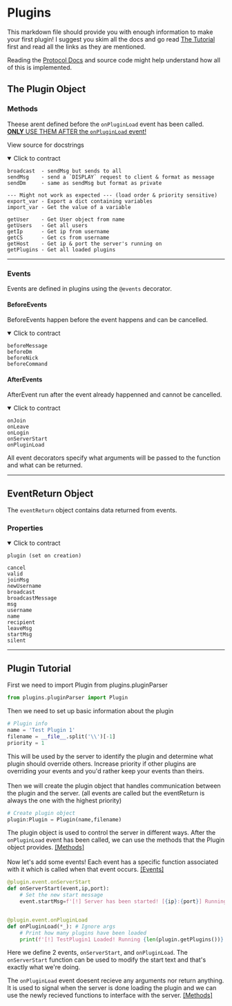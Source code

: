 
# Plugins

This markdown file should provide you with enough information to make your first plugin! I suggest you skim all the docs and go read [The Tutorial](#plugin-tutorial) first and read all the links as they are mentioned.

Reading the [Protocol Docs](PROTOCOL.md#protocol) and source code might help understand how all of this is implemented.

## The Plugin Object

### Methods

Theese arent defined before the `onPluginLoad` event has been called.
<br><u>**ONLY** USE THEM AFTER the `onPluginLoad` event!</u>

View source for docstrings

<details open>
<summary>Click to contract</summary>

    broadcast  - sendMsg but sends to all
    sendMsg    - send a `DISPLAY` request to client & format as message
    sendDm     - same as sendMsg but format as private

    --- Might not work as expected --- (load order & priority sensitive)
    export_var - Export a dict containing variables
    import_var - Get the value of a variable

    getUser    - Get User object from name
    getUsers   - Get all users
    getIp      - Get ip from username
    getCS      - Get cs from username
    getHost    - Get ip & port the server's running on
    getPlugins - Get all loaded plugins
</details>

---

### Events

Events are defined in plugins using the `@events` decorator.

#### BeforeEvents

BeforeEvents happen before the event happens and can be cancelled.

<details open>
<summary>Click to contract</summary>

    beforeMessage
    beforeDm
    beforeNick
    beforeCommand
</details>

#### AfterEvents

AfterEvent run after the event already happenned and cannot be cancelled.

<details open>
<summary>Click to contract</summary>

    onJoin
    onLeave
    onLogin
    onServerStart
    onPluginLoad
</details>

All event decorators specify what arguments will be passed to the function and what can be returned.

---

## EventReturn Object

The `eventReturn` object contains data returned from events.

### Properties

<details open>
<summary>Click to contract</summary>

    plugin (set on creation)

    cancel
    valid
    joinMsg
    newUsername
    broadcast
    broadcastMessage
    msg
    username
    name
    recipient
    leaveMsg
    startMsg
    silent
</details>

---

## Plugin Tutorial

First we need to import Plugin from plugins.pluginParser

```python
from plugins.pluginParser import Plugin
```

Then we need to set up basic information about the plugin

```python
# Plugin info
name = 'Test Plugin 1'
filename = __file__.split('\\')[-1]
priority = 1
```

This will be used by the server to identify the plugin and determine what plugin should override others. Increase priority if other plugins are overriding your events and you'd rather keep your events than theirs.
<br><br>
Then we will create the plugin object that handles communication between the plugin and the server. (all events are called but the eventReturn is always the one with the highest priority)

```python
# Create plugin object
plugin:Plugin = Plugin(name,filename)
```

The plugin object is used to control the server in different ways. After the `onPluginLoad` event has been called, we can use the methods that the Plugin object provides. [[Methods]](#methods)
<br><br>
Now let's add some events! Each event has a specific function associated with it which is called when that event occurs. [[Events]](#events)

```python
@plugin.event.onServerStart
def onServerStart(event,ip,port):
    # Set the new start message
    event.startMsg=f'[!] Server has been started! [{ip}:{port}] Running TestPlugin1'


@plugin.event.onPluginLoad
def onPluginLoad(*_): # Ignore args
    # Print how many plugins have been loaded
    print(f'[!] TestPlugin1 Loaded! Running {len(plugin.getPlugins())} plugins.')
```

Here we define 2 events, `onServerStart`, and `onPluginLoad`.
The `onServerStart` function can be used to modify the start text and that's exactly what we're doing.

The `onPluginLoad` event doesent recieve any arguments nor return anything. It is used to signal when the server is done loading the plugin and we can use the newly recieved functions to interface with the server. [[Methods]](#methods)
